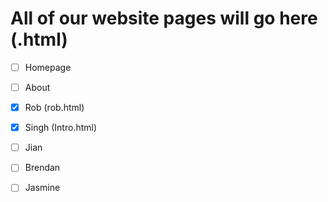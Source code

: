 # All of our website pages will go here (.html)
- [ ] Homepage
- [ ] About

- [x] Rob (rob.html)
- [X] Singh (Intro.html)

- [ ] Jian
- [ ] Brendan
- [ ] Jasmine
